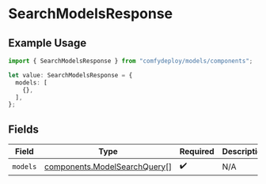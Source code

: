# SearchModelsResponse

## Example Usage

```typescript
import { SearchModelsResponse } from "comfydeploy/models/components";

let value: SearchModelsResponse = {
  models: [
    {},
  ],
};
```

## Fields

| Field                                                                        | Type                                                                         | Required                                                                     | Description                                                                  |
| ---------------------------------------------------------------------------- | ---------------------------------------------------------------------------- | ---------------------------------------------------------------------------- | ---------------------------------------------------------------------------- |
| `models`                                                                     | [components.ModelSearchQuery](../../models/components/modelsearchquery.md)[] | :heavy_check_mark:                                                           | N/A                                                                          |